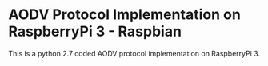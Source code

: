 # AODV Protocol Implementation on RaspberryPi 3 - Raspbian

This is a python 2.7 coded AODV protocol implementation on RaspberryPi 3.

